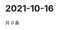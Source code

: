 # 2021-10-16

共 0 条

<!-- BEGIN WEIBO -->
<!-- 最后更新时间 Sat Oct 16 2021 12:18:04 GMT+0800 (China Standard Time) -->

<!-- END WEIBO -->
